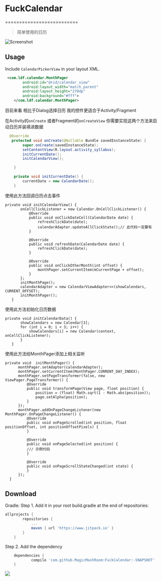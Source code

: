 # FuckCalendar
==========================
> 简单使用的日历

![Screenshot](timesSquareScreenshot.png)


Usage
-----

Include `CalendarPickerView` in your layout XML.

```xml
 <com.ldf.calendar.MonthPager
        android:id="@+id/calendar_view"
        android:layout_width="match_parent"
        android:layout_height="270dp"
        android:background="#fff">
    </com.ldf.calendar.MonthPager>
```

目前来看 相比于Dialog选择日历 我的控件更适合于Activity/Fragment

在Activity的`onCreate`   或者Fragment的`onCreateView`  你需要实现这两个方法来启动日历并装填进数据
```java
  @Override
   protected void onCreate(@Nullable Bundle savedInstanceState) {
        super.onCreate(savedInstanceState);
        setContentView(R.layout.activity_syllabus);
        initCurrentDate();
        initCalendarView();

    }
    
    private void initCurrentDate() {
        currentDate = new CalendarDate();
    }
 ```
使用此方法回调日历点击事件
 ```
private void initCalendarView() {
        onCellClickListener = new Calendar.OnCellClickListener() {
            @Override
            public void onClickDateCell(CalendarDate date) {
                refreshClickDate(date);
                calendarAdapter.updateAllClickState();// 此代码一定要有
            }

            @Override
            public void refreshDate(CalendarDate date) {
                refreshClickDate(date);
            }

            @Override
            public void onClickOtherMonth(int offset) {
                monthPager.setCurrentItem(mCurrentPage + offset);
            }
        };
        initMonthPage();
        calendarAdapter = new CalendarViewAdapter<>(showCalendars, CURRENT_OFFSET);
        initMonthPager();
    } 
 ```
 
 使用此方法初始化日历数据
 
 ```
 private void initCalendarData() {
        showCalendars = new Calendar[3];
        for (int i = 0; i < 3; i++) {
            showCalendars[i] = new Calendar(context, onCellClickListener);
        }
    }
 ```
 使用此方法给MonthPager添加上相关监听
  ```
  private void  initMonthPager() {
        monthPager.setAdapter(calendarAdapter);
        monthPager.setCurrentItem(MonthPager.CURRENT_DAY_INDEX);
        monthPager.setPageTransformer(false, new ViewPager.PageTransformer() {
            @Override
            public void transformPage(View page, float position) {
                position = (float) Math.sqrt(1 - Math.abs(position));
                page.setAlpha(position);
            }
        });
        monthPager.addOnPageChangeListener(new MonthPager.OnPageChangeListener() {
            @Override
            public void onPageScrolled(int position, float positionOffset, int positionOffsetPixels) {
            }

            @Override
            public void onPageSelected(int position) {
            /// 示例代码
            }

            @Override
            public void onPageScrollStateChanged(int state) {
            }
        });
    }
  ```
 
Download
--------
Gradle:
Step 1. Add it in your root build.gradle at the end of repositories:
```groovy
allprojects {
		repositories {
			...
			maven { url 'https://www.jitpack.io' }
		}
	}
 ```	
Step 2. Add the dependency
```groovy
	dependencies {
	        compile 'com.github.MagicMashRoom:FuckCalendar:-SNAPSHOT'
	}

```

[![](https://www.jitpack.io/v/MagicMashRoom/FuckCalendar.svg)](https://www.jitpack.io/#MagicMashRoom/FuckCalendar)
